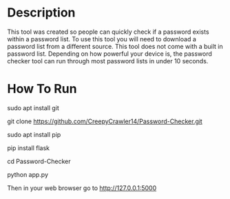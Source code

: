 # Description
This tool was created so people can quickly check if a password exists within a password list.
To use this tool you will need to download a password list from a different source.
This tool does not come with a built in password list.
Depending on how powerful your device is, the password checker tool can run through most password lists in under 10 seconds.

# How To Run
sudo apt install git

git clone https://github.com/CreepyCrawler14/Password-Checker.git

sudo apt install pip

pip install flask

cd Password-Checker

python app.py

Then in your web browser go to http://127.0.0.1:5000
